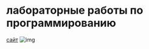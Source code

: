 # лабораторные работы по программированию
[сайт](<https://pstu.ru/> "ПНИПУ")
![img](https://i.pinimg.com/originals/c0/2d/11/c02d11b807f28927def41b6346cb6da0.jpg)
